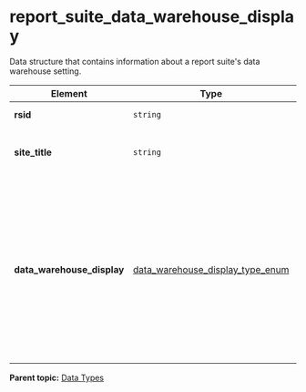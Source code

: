 # report_suite_data_warehouse_display

Data structure that contains information about a report suite's data warehouse setting.

|Element|Type|Description|
|-------|----|-----------|
|**rsid** |`string` | The report suite ID. |
|**site_title** |`string` | The report suite friendly name. |
|**data_warehouse_display** |[data_warehouse_display_type_enum](r_data_warehouse_display_type_enum.md#) | Data warehouse display setting, one of the following values: none, all-logins-have-access, grayed-out-tab, admins-only, disabled |

**Parent topic:** [Data Types](../data_types/c_datatypes.md)

